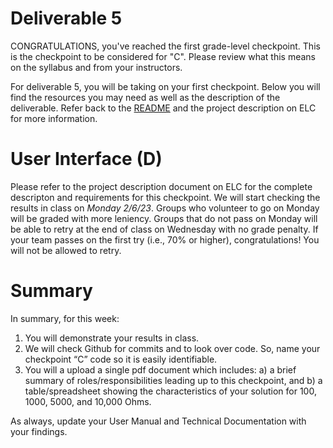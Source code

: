 # Deliverable 5

CONGRATULATIONS, you've reached the first grade-level checkpoint.  This is the checkpoint to be considered for "C".  Please review what this means on the syllabus and from your instructors.

For deliverable 5, you will be taking on your first checkpoint. Below you will find the resources you may need as well as the description of the deliverable. Refer back to the [README](../README.md) and the project description on ELC for more information. 

# User Interface (D)

Please refer to the project description document on ELC for the complete descripton and requirements for this checkpoint. We will start checking the results in class on *Monday 2/6/23*. Groups who volunteer to go on Monday will be graded with more leniency. Groups that do not pass on Monday will be able to retry at the end of class on Wednesday with no grade penalty. If your team passes on the first try (i.e., 70% or higher), congratulations! You will not be allowed to retry. 

# Summary

In summary, for this week:


1.	You will demonstrate your results in class.
2.	We will check Github for commits and to look over code.  So, name your checkpoint “C” code so it is easily identifiable.
3.	You will a upload a single pdf document which includes: a) a brief summary of roles/responsibilities leading up to this checkpoint, and b) a table/spreadsheet showing the characteristics of your solution for 100, 1000, 5000, and 10,000 Ohms.



As always, update your User Manual and Technical Documentation with your findings.
